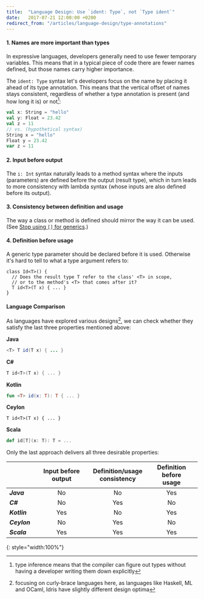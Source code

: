 ```yaml
---
title:  "Language Design: Use `ident: Type`, not `Type ident`"
date:   2017-07-21 12:00:00 +0200
redirect_from: "/articles/language-design/type-annotations"
---
```


#### 1. Names are more important than types

In expressive languages, developers generally need to use fewer temporary variables.
This means that in a typical piece of code there are fewer names defined, but
those names carry higher importance.

The `ident: Type` syntax let's developers focus on the name by placing it ahead of its
type annotation. 
This means that the vertical offset of names stays consistent, regardless of whether a type
annotation is present (and how long it is) or not[^type-inference]:

```scala
val x: String = "hello"
val y: Float = 23.42
val z = 11
// vs. (hypothetical syntax)
String x = "hello"
Float y = 23.42
var z = 11
```

#### 2. Input before output

The `i: Int` syntax naturally leads to a method syntax where the inputs
(parameters) are defined before the output (result type), which in turn leads to
more consistency with lambda syntax (whose inputs are also defined before its
output).

#### 3. Consistency between definition and usage

The way a class or method is defined should mirror the way it can be used.
(See [Stop using `[]` for generics](stop-using-for-generics).)

#### 4. Definition before usage

A generic type parameter should be declared before it is used.
Otherwise it's hard to tell to what a type argument refers to:

```ceylon
class Id<T>() {
  // Does the result type T refer to the class' <T> in scope,
  // or to the method's <T> that comes after it?
  T id<T>(T x) { ... }
}                            
```

#### Language Comparison

As languages have explored various designs[^curly], we can check whether they satisfy
the last three properties mentioned above:

**Java**

```java
<T> T id(T x) { ... }
```

**C#**

```csharp
T id<T>(T x) { ... }
```

**Kotlin**

```kotlin
fun <T> id(x: T): T { ... }
```

**Ceylon**

```ceylon
T id<T>(T x) { ... }
```

**Scala**

```scala
def id[T](x: T): T = ...
```

Only the last approach delivers all three desirable properties:

|              | Input before output | Definition/usage<br/> consistency | Definition before<br/> usage |
|--------------|:-------------------:|:----------------------------:|:-----------------------:|
| ***Java***   | No                  | No                           | Yes                     |
| ***C#***     | No                  | Yes                          | No                      |
| ***Kotlin*** | Yes                 | No                           | Yes                     |
| ***Ceylon*** | No                  | Yes                          | No                      |
| ***Scala***  | Yes                 | Yes                          | Yes                     |
{: style="width:100%"}

[^type-inference]: type inference means that the compiler can figure out types without having a developer writing them down explicitly
[^curly]: focusing on curly-brace languages here, as languages like Haskell, ML and OCaml, Idris have slightly different design optima
